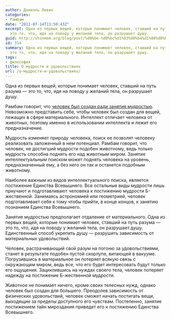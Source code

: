```yaml
---
author: Даниэль Левин
categories:
- Рамбам
date: "2011-07-14T13:50:43Z"
excerpt: Одна из первых вещей, которые понимает человек, ставший на путь разума —
  это то, что, идя на поводу у желаний тела, он разрушает душу.
guid: http://shinmem.org/blog/post/%d0%be-%d0%bc%d1%83%d0%b4%d1%80%d0%be%d1%81%d1%82%d0%b8-%d0%b8-%d1%83%d0%b4%d0%be%d0%b2%d0%be%d0%bb%d1%8c%d1%81%d1%82%d0%b2%d0%b8%d1%8f%d1%85
id: 314
summary: Одна из первых вещей, которые понимает человек, ставший на путь разума —
  это то, что, идя на поводу у желаний тела, он разрушает душу.
tags:
- философия
title: О мудрости и удовольствиях
url: /о-мудрости-и-удовольствиях/
---
```

Одна из первых вещей, которые понимает человек, ставший на путь разума — это то, что, идя на поводу у желаний тела, он разрушает душу.<!--more-->

Рамбам говорит, что [человек был создан ради занятия мудростью](http://shinmem.org/blog/post/%d0%be-%d0%bf%d1%80%d0%b5%d0%b4%d0%bd%d0%b0%d0%b7%d0%bd%d0%b0%d1%87%d0%b5%d0%bd%d0%b8%d0%b8-%d1%87%d0%b5%d0%bb%d0%be%d0%b2%d0%b5%d0%ba%d0%b0). Невозможно представить себе, чтобы человек был создан для вещей, лежащих в сфере материального. Интеллект отличает человека от животных, поэтому именно в использовании интеллекта и лежит его предназначение. 

Мудрость изменяет природу человека, поиск ее позволят человеку реализовать заложенный в нем потенциал. Рамбам говорит, что человек, не достигший мудрости подобен животному, ведь только мудрость способна поднять его над животным миром. Занятие интеллектуальным поиском может поднять человека на уровень, предназначенный ему, а без него он так и останется подобным животному. 

Наиболее важным из видов интеллектуального поиска, является постижение Единства Всевышнего. Все остальные виды мудрости лишь приучают и подготавливают человека к постижению мудрости Б-жественной. Занимаясь астрономией или геометрией, человек подготавливает себя к тому чтобы прийти, в конце концов, к занятию познанием Единства Всевышнего. 

Занятие мудростью предполагает отдаление от материального. Одна из первых вещей, которые понимает человек, ставший на путь разума — это то, что, идя на поводу у желаний тела, он разрушает душу. Единственный способ укрепить душу — разрушить зависимость от материальных удовольствий. 

Человек, растрачивающий свой разум на погоню за удовольствиями, станет в результате подобен пустой скорлупе, витающей в вакууме. Погрузившись в материальное он потеряет всякую связь с окружающим миром, ведь все, что его будет интересовать будут только его ощущения. Зациклившись на нуждах своего тела, человек потеряет надежду на постижение Б-жественной мудрости. 

Животное не понимает ничего, кроме своих телесных нужд, однако человек был создан для большего. Преодолев зависимость от физических удовольствий, человек сможет начать постигать вещи, выходящие за пределы доступного его чувствам. Постепенно, занятие постижением тайн мироздания приведет его к постижению Единства Всевышнего.